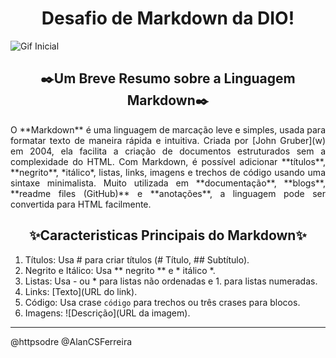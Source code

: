 <h1 align="center">Desafio de Markdown da DIO!</h1>

![Gif Inicial](https://i.pinimg.com/originals/99/cd/09/99cd0925c516b5d0a740dffd03c3e0df.gif)

<h2 align="center">✒️Um Breve Resumo sobre a Linguagem Markdown✒️</h2>
<p align="justify"> O **Markdown** é uma linguagem de marcação leve e simples, usada para formatar texto de maneira rápida e intuitiva. Criada por [John Gruber](w) em 2004, ela facilita a criação de documentos estruturados sem a complexidade do HTML.
Com Markdown, é possível adicionar **títulos**, **negrito**, *itálico*, listas, links, imagens e trechos de código usando uma sintaxe minimalista. Muito utilizada em **documentação**, **blogs**, **readme files (GitHub)** e **anotações**, a linguagem pode ser convertida para HTML facilmente.</p>

<h2 align="center">✨Caracteristicas Principais do Markdown✨</h2>

1. Títulos: Usa # para criar títulos (# Título, ## Subtítulo).
2. Negrito e Itálico: Usa ** negrito ** e * itálico *.
3. Listas: Usa - ou * para listas não ordenadas e 1. para listas numeradas.
4. Links: [Texto](URL do link).
5. Código: Usa crase `código` para trechos ou três crases para blocos.
6. Imagens: ![Descrição](URL da imagem).
-----
@httpsodre @AlanCSFerreira